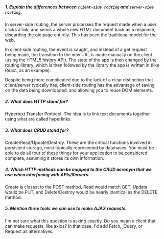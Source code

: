 ##### 1. Explain the differences between `client-side routing` and `server-side routing`.

In server-side routing, the server processes the request made when a user clicks a link, and sends a whole new HTML document back as a response, discarding the old page entirely. This has been the traditional model for the web.

In client-side routing, the event is caught, and instead of a get request being made, the transition to the new URL is made manually on the client (using the HTML5 history API). The state of the app is then changed by the routing library, which is then followed by the library the app is written in (like React, as an example).

Despite being more complicated due to the lack of a clear distinction that client/server typically has, client-side routing has the advantage of saving on the data being downloaded, and allowing you to reuse DOM elements.

##### 2. What does HTTP stand for?

Hypertext Transfer Protocol. The idea is to link text documents together using what are called hyperlinks.

##### 3. What does CRUD stand for?

Create/Read/Update/Destroy. These are the critical functions involved in persistent storage, most typically represented by databases. You must be able to do all four of these things for your application to be considered complete, assuming it stores its own information.

##### 4. Which HTTP methods can be mapped to the CRUD acronym that we use when interfacing with APIs/Servers.

Create is closest to the POST method, Read would match GET, Update would be PUT, and Delete/Destroy would be nearly identical as the DELETE method.

##### 5. Mention three tools we can use to make AJAX requests.

I'm not sure what this question is asking exactly. Do you mean a client that can make requests, like axios? In that case, I'd add Fetch, jQuery, or Request as alternatives.
